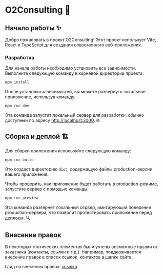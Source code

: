 # O2Consulting 🚀

## Начало работы ✨

Добро пожаловать в проект O2Consulting! Этот проект использует Vite, React и TypeScript для создания современного веб-приложения.

### Разработка

Для начала работы необходимо установить все зависимости. Выполните следующую команду в корневой директории проекта:

```sh
npm install
```

После установки зависимостей, вы можете развернуть локальное приложение, используя команду:

```sh
npm run dev
```

Эта команда запустит локальный сервер для разработки, обычно доступный по адресу <http://localhost:3000>. 🌐

## Сборка и деплой 🏗️

Для сборки приложения используйте следующую команду:

```sh
npm run build
```

Это создаст директорию `dist`, содержащую файлы production-версии вашего приложения.

Чтобы проверить, как приложение будет работать в production-режиме, запустите сервер с помощью команды:

```sh
npm run preview
```

Эта команда развернет локальный сервер, имитирующий поведение production-сервера, что позволит протестировать приложение перед деплоем. 🔍

## Внесение правок

В некоторых статических элементах были учтены возможные правки от заказчика (контакты, ссылки и т.д.). Например, поддерживается внесение правок в список ссылок, контактов в шапке сайта.

Гайд по внесению правок: [ссылка](./src/data/README.md)

